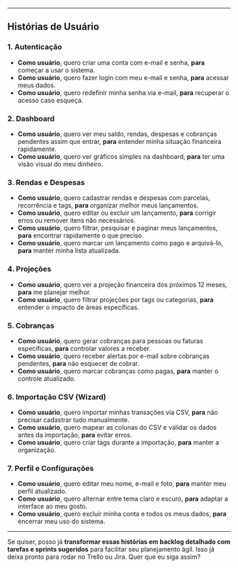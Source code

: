 
---

## **Histórias de Usuário**

### 1. Autenticação
- **Como usuário**, quero criar uma conta com e-mail e senha, **para** começar a usar o sistema.
- **Como usuário**, quero fazer login com meu e-mail e senha, **para** acessar meus dados.
- **Como usuário**, quero redefinir minha senha via e-mail, **para** recuperar o acesso caso esqueça.

### 2. Dashboard
- **Como usuário**, quero ver meu saldo, rendas, despesas e cobranças pendentes assim que entrar, **para** entender minha situação financeira rapidamente.
- **Como usuário**, quero ver gráficos simples na dashboard, **para** ter uma visão visual do meu dinheiro.

### 3. Rendas e Despesas
- **Como usuário**, quero cadastrar rendas e despesas com parcelas, recorrência e tags, **para** organizar melhor meus lançamentos.
- **Como usuário**, quero editar ou excluir um lançamento, **para** corrigir erros ou remover itens não necessários.
- **Como usuário**, quero filtrar, pesquisar e paginar meus lançamentos, **para** encontrar rapidamente o que preciso.
- **Como usuário**, quero marcar um lançamento como pago e arquivá-lo, **para** manter minha lista atualizada.

### 4. Projeções
- **Como usuário**, quero ver a projeção financeira dos próximos 12 meses, **para** me planejar melhor.
- **Como usuário**, quero filtrar projeções por tags ou categorias, **para** entender o impacto de áreas específicas.

### 5. Cobranças
- **Como usuário**, quero gerar cobranças para pessoas ou faturas específicas, **para** controlar valores a receber.
- **Como usuário**, quero receber alertas por e-mail sobre cobranças pendentes, **para** não esquecer de cobrar.
- **Como usuário**, quero marcar cobranças como pagas, **para** manter o controle atualizado.

### 6. Importação CSV (Wizard)
- **Como usuário**, quero importar minhas transações via CSV, **para** não precisar cadastrar tudo manualmente.
- **Como usuário**, quero mapear as colunas do CSV e validar os dados antes da importação, **para** evitar erros.
- **Como usuário**, quero criar tags durante a importação, **para** manter a organização.

### 7. Perfil e Configurações
- **Como usuário**, quero editar meu nome, e-mail e foto, **para** manter meu perfil atualizado.
- **Como usuário**, quero alternar entre tema claro e escuro, **para** adaptar a interface ao meu gosto.
- **Como usuário**, quero excluir minha conta e todos os meus dados, **para** encerrar meu uso do sistema.

---

Se quiser, posso já **transformar essas histórias em backlog detalhado com tarefas e sprints sugeridos** para facilitar seu planejamento ágil. Isso já deixa pronto para rodar no Trello ou Jira. Quer que eu siga assim?
